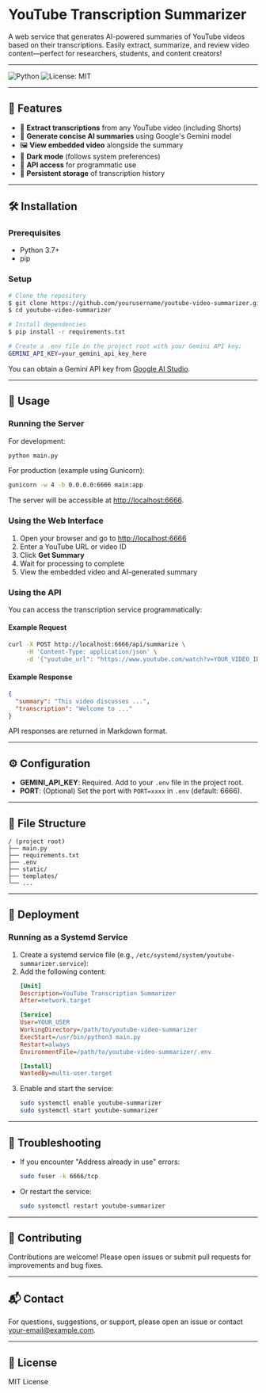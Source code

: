 # YouTube Transcription Summarizer

A web service that generates AI-powered summaries of YouTube videos based on their transcriptions. Easily extract, summarize, and review video content—perfect for researchers, students, and content creators!

---

![Python](https://img.shields.io/badge/Python-3.7%2B-blue)
![License: MIT](https://img.shields.io/badge/License-MIT-yellow.svg)

---

## 🚀 Features
- 🎥 **Extract transcriptions** from any YouTube video (including Shorts)
- 🤖 **Generate concise AI summaries** using Google's Gemini model
- 🖼️ **View embedded video** alongside the summary
- 🌙 **Dark mode** (follows system preferences)
- 🔗 **API access** for programmatic use
- 💾 **Persistent storage** of transcription history

---

## 🛠️ Installation

### Prerequisites
- Python 3.7+
- pip

### Setup
```bash
# Clone the repository
$ git clone https://github.com/yourusername/youtube-video-summarizer.git
$ cd youtube-video-summarizer

# Install dependencies
$ pip install -r requirements.txt

# Create a .env file in the project root with your Gemini API key:
GEMINI_API_KEY=your_gemini_api_key_here
```
You can obtain a Gemini API key from [Google AI Studio](https://aistudio.google.com/app/apikey).

---

## 🚦 Usage

### Running the Server
For development:
```bash
python main.py
```
For production (example using Gunicorn):
```bash
gunicorn -w 4 -b 0.0.0.0:6666 main:app
```
The server will be accessible at [http://localhost:6666](http://localhost:6666).

### Using the Web Interface
1. Open your browser and go to [http://localhost:6666](http://localhost:6666)
2. Enter a YouTube URL or video ID
3. Click **Get Summary**
4. Wait for processing to complete
5. View the embedded video and AI-generated summary

### Using the API
You can access the transcription service programmatically:

#### Example Request
```bash
curl -X POST http://localhost:6666/api/summarize \
     -H 'Content-Type: application/json' \
     -d '{"youtube_url": "https://www.youtube.com/watch?v=YOUR_VIDEO_ID"}'
```
#### Example Response
```json
{
  "summary": "This video discusses ...",
  "transcription": "Welcome to ..."
}
```
API responses are returned in Markdown format.

---

## ⚙️ Configuration
- **GEMINI_API_KEY**: Required. Add to your `.env` file in the project root.
- **PORT**: (Optional) Set the port with `PORT=xxxx` in `.env` (default: 6666).

---

## 📁 File Structure
```
/ (project root)
├── main.py
├── requirements.txt
├── .env
├── static/
├── templates/
└── ...
```

---

## 🚀 Deployment

### Running as a Systemd Service
1. Create a systemd service file (e.g., `/etc/systemd/system/youtube-summarizer.service`):
2. Add the following content:
   ```ini
   [Unit]
   Description=YouTube Transcription Summarizer
   After=network.target

   [Service]
   User=YOUR_USER
   WorkingDirectory=/path/to/youtube-video-summarizer
   ExecStart=/usr/bin/python3 main.py
   Restart=always
   EnvironmentFile=/path/to/youtube-video-summarizer/.env

   [Install]
   WantedBy=multi-user.target
   ```
3. Enable and start the service:
   ```bash
   sudo systemctl enable youtube-summarizer
   sudo systemctl start youtube-summarizer
   ```

---

## 🐞 Troubleshooting
- If you encounter "Address already in use" errors:
  ```bash
  sudo fuser -k 6666/tcp
  ```
- Or restart the service:
  ```bash
  sudo systemctl restart youtube-summarizer
  ```

---

## 🤝 Contributing
Contributions are welcome! Please open issues or submit pull requests for improvements and bug fixes.

---

## 📬 Contact
For questions, suggestions, or support, please open an issue or contact [your-email@example.com](mailto:your-email@example.com).

---

## 📝 License
MIT License
